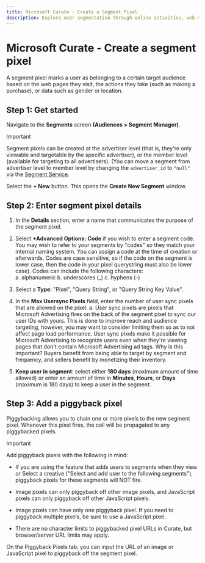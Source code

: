```yaml
---
title: Microsoft Curate - Create a Segment Pixel
description: Explore user segmentation through online activities, web visits, actions, and demographics. Identify user association with target audience.
---
```


# Microsoft Curate - Create a segment pixel

A segment pixel marks a user as belonging to a certain target audience based on the web pages they visit, the actions they take (such as making a purchase), or data such as gender or location.

## Step 1: Get started

Navigate to the **Segments** screen **(Audiences > Segment Manager)**.

 > [!IMPORTANT]
> Segment pixels can be created at the advertiser level (that is, they're only viewable and targetable by the specific advertiser), or the member level (available for targeting to all advertisers). (You can move a segment from advertiser level to member level by changing the `advertiser_id` to `"null"` via the [Segment Service](../digital-platform-api/segment-service.md).

Select the **+ New** button. This opens the **Create New Segment** window.

## Step 2: Enter segment pixel details

1. In the **Details** section, enter a name that communicates the purpose of the segment pixel.
1. Select **+Advanced Options: Code** if you wish to enter a segment code. You may wish to refer to your segments by "codes" so they match your internal naming system. You can assign a code at the time of creation or afterwards. Codes are case sensitive, so if the code on the segment is lower case, then the code in your pixel querystring must also be lower case). Codes can include the following characters:  
    a. alphanumeric
    b. underscores (\_)
    c. hyphens (-)

1. Select a **Type**: "Pixel", "Query String", or "Query String Key Value".
1. In the **Max Usersync Pixels** field, enter the number of user sync pixels that are allowed on the pixel.
    a. User sync pixels are pixels that Microsoft Advertising fires on the back of the segment pixel to sync our user IDs with yours. This is done to improve reach and audience targeting, however, you may want to consider limiting them so as to not affect page load performance. User sync pixels make it possible for Microsoft Advertising to recognize users even when they're viewing pages that don't contain Microsoft Advertising ad tags. Why is this important? Buyers benefit from being able to target by segment and frequency, and sellers benefit by monetizing their inventory.

1. **Keep user in segment**: select either **180 days** (maximum amount of time allowed) or enter an amount of time in **Minutes**,     **Hours**, or **Days** (maximum is 180 days) to keep a user in the segment.

## Step 3: Add a piggyback pixel

Piggybacking allows you to chain one or more pixels to the new segment pixel. Whenever this pixel fires, the call will be propagated to any piggybacked pixels.

> [!IMPORTANT]
> Add piggyback pixels with the following in mind:
  >
  > - If you are using the feature that adds users to segments when they view or Select a creative ("Select and add user to the following segments"), piggyback pixels for these segments will NOT fire.
  >
  > - Image pixels can only piggyback off other image pixels, and JavaScript pixels can only piggyback off other JavaScript pixels.
  >
  > - Image pixels can have only one piggyback pixel. If you need to piggyback multiple pixels, be sure to use a JavaScript pixel.
  >
  > - There are no character limits to piggybacked pixel URLs in Curate, but browser/server URL limits may apply.

On the Piggyback Pixels tab, you can input the URL of an image or JavaScript pixel to piggyback off the segment pixel.
